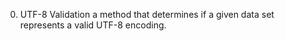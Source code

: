 0. UTF-8 Validation
    a method that determines if a given data set represents a valid UTF-8 encoding.